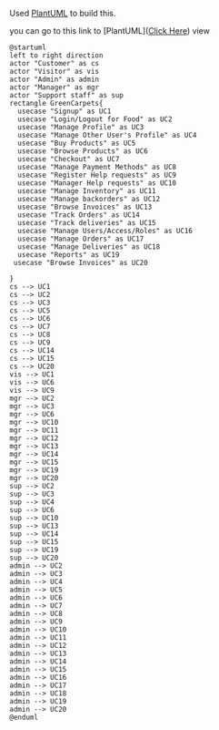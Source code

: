 Used [PlantUML](http://www.plantuml.com/) to build this.



you can go to this link to  [PlantUML]([Click Here](http://www.plantuml.com/plantuml/uml/XPHFRzD04CNl_XIhNZXLzV_45zGI942YAYgK-s9Fd1Msrypk1aM8xyx6YhqpgIKkqVlDFByPZwNS6olHkhwBEjXRORL0rHwiQ1H2RPKU8bbRZU9cvupLFU2Da4RKPYv_LqPvCLMFQYa_DBqQfgBqQWbvb8DiBnbzYtFvgnj7ZLRuNVRxgMdS69qNa4FRWVY00CDEuWZM_8c4S0PgQS0_gDh1ZTCJBxk4TZxhLWrt_bSxU-cdeJzl8hwWtgiEBevinV5a3u3YnG2-CLVsdDhVkTEvtRZQcak_O7tKlmrSMqfgsHsW_XdstQpjAqyz35OyWZtePaxPKkSpjCfOGF4Hkb4W_79WbddLIkQQBubNZ9-6ev-jyJIRaXNJ3-dV0Hl09IfTEOEFqgg6nSCk_mrzXdXY8VbhGmETEWAga5Aix7F-SkRkeVR3pDspxeAxN77peMjVuFshgLVN7pM6CrRH_ruzZQFeRrGRSNlxrcCIP1fa5cGHP1da9iXja1N9pOac6NxyKIqDeakYgwXlSTagw8peakWaff1GI2ba578A1GKsFewC6sSWEYCw9xeaEeafP1Ho2WM5Ye2VFlsVpSWeOvGpAXYLZ3QCjemgHadCCU6OSimuvXmBZYN73SSjHxwLFyez38thkty0)) view
```
@startuml
left to right direction
actor "Customer" as cs
actor "Visitor" as vis
actor "Admin" as admin
actor "Manager" as mgr
actor "Support staff" as sup
rectangle GreenCarpets{
  usecase "Signup" as UC1
  usecase "Login/Logout for Food" as UC2
  usecase "Manage Profile" as UC3
  usecase "Manage Other User's Profile" as UC4
  usecase "Buy Products" as UC5
  usecase "Browse Products" as UC6
  usecase "Checkout" as UC7
  usecase "Manage Payment Methods" as UC8
  usecase "Register Help requests" as UC9
  usecase "Manager Help requests" as UC10
  usecase "Manage Inventory" as UC11
  usecase "Manage backorders" as UC12
  usecase "Browse Invoices" as UC13
  usecase "Track Orders" as UC14
  usecase "Track deliveries" as UC15
  usecase "Manage Users/Access/Roles" as UC16
  usecase "Manage Orders" as UC17
  usecase "Manage Deliveries" as UC18
  usecase "Reports" as UC19
 usecase "Browse Invoices" as UC20

}
cs --> UC1
cs --> UC2
cs --> UC3
cs --> UC5
cs --> UC6
cs --> UC7
cs --> UC8
cs --> UC9
cs --> UC14
cs --> UC15
cs --> UC20
vis --> UC1
vis --> UC6
vis --> UC9
mgr --> UC2
mgr --> UC3
mgr --> UC6
mgr --> UC10
mgr --> UC11
mgr --> UC12
mgr --> UC13
mgr --> UC14
mgr --> UC15
mgr --> UC19
mgr --> UC20
sup --> UC2
sup --> UC3
sup --> UC4
sup --> UC6
sup --> UC10
sup --> UC13
sup --> UC14
sup --> UC15
sup --> UC19
sup --> UC20
admin --> UC2
admin --> UC3
admin --> UC4
admin --> UC5
admin --> UC6
admin --> UC7
admin --> UC8
admin --> UC9
admin --> UC10
admin --> UC11
admin --> UC12
admin --> UC13
admin --> UC14
admin --> UC15
admin --> UC16
admin --> UC17
admin --> UC18
admin --> UC19
admin --> UC20
@enduml
```

